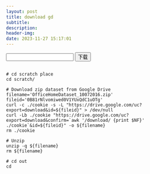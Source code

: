 ```yaml
---
layout: post
title: download gd
subtitle: 
description: 
header-img: 
date: 2023-11-27 15:17:01
---
```

<input id="fileId" type="test" /> <button onclick="onDownload()">下载</button>
<script>
    function onDownload(){
        var id=document.getElementById("fileId").value
        if(id) window.open('https://drive.google.com/uc?export=download\&id='+id,"_black")
        else alert("请输入文件ID")
    } 
</script> 
``` 
  
# cd scratch place
cd scratch/
  
# Download zip dataset from Google Drive
filename='OfficeHomeDataset_10072016.zip'
fileid='0B81rNlvomiwed0V1YUxQdC1uOTg'
curl -c ./cookie -s -L "https://drive.google.com/uc?export=download&id=${fileid}" > /dev/null
curl -Lb ./cookie "https://drive.google.com/uc?export=download&confirm=`awk '/download/ {print $NF}' ./cookie`&id=${fileid}" -o ${filename}
rm ./cookie
  
# Unzip
unzip -q ${filename}
rm ${filename}
  
# cd out
cd
```

